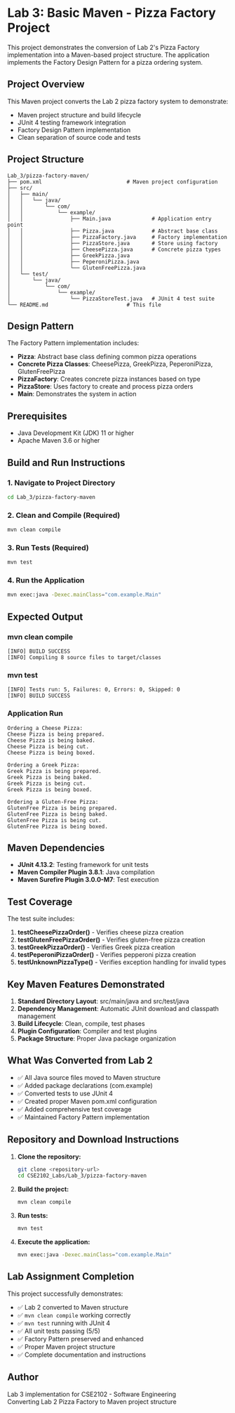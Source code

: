 # Lab 3: Basic Maven - Pizza Factory Project

This project demonstrates the conversion of Lab 2's Pizza Factory implementation into a Maven-based project structure. The application implements the Factory Design Pattern for a pizza ordering system.

## Project Overview

This Maven project converts the Lab 2 pizza factory system to demonstrate:
- Maven project structure and build lifecycle
- JUnit 4 testing framework integration
- Factory Design Pattern implementation
- Clean separation of source code and tests

## Project Structure

```
Lab_3/pizza-factory-maven/
├── pom.xml                           # Maven project configuration
├── src/
│   ├── main/
│   │   └── java/
│   │       └── com/
│   │           └── example/
│   │               ├── Main.java             # Application entry point
│   │               ├── Pizza.java            # Abstract base class
│   │               ├── PizzaFactory.java     # Factory implementation
│   │               ├── PizzaStore.java       # Store using factory
│   │               ├── CheesePizza.java      # Concrete pizza types
│   │               ├── GreekPizza.java
│   │               ├── PeperoniPizza.java
│   │               └── GlutenFreePizza.java
│   └── test/
│       └── java/
│           └── com/
│               └── example/
│                   └── PizzaStoreTest.java   # JUnit 4 test suite
└── README.md                         # This file
```

## Design Pattern

The Factory Pattern implementation includes:
- **Pizza**: Abstract base class defining common pizza operations
- **Concrete Pizza Classes**: CheesePizza, GreekPizza, PeperoniPizza, GlutenFreePizza
- **PizzaFactory**: Creates concrete pizza instances based on type
- **PizzaStore**: Uses factory to create and process pizza orders
- **Main**: Demonstrates the system in action

## Prerequisites

- Java Development Kit (JDK) 11 or higher
- Apache Maven 3.6 or higher

## Build and Run Instructions

### 1. Navigate to Project Directory
```bash
cd Lab_3/pizza-factory-maven
```

### 2. Clean and Compile (Required)
```bash
mvn clean compile
```

### 3. Run Tests (Required)
```bash
mvn test
```

### 4. Run the Application
```bash
mvn exec:java -Dexec.mainClass="com.example.Main"
```

## Expected Output

### mvn clean compile
```
[INFO] BUILD SUCCESS
[INFO] Compiling 8 source files to target/classes
```

### mvn test
```
[INFO] Tests run: 5, Failures: 0, Errors: 0, Skipped: 0
[INFO] BUILD SUCCESS
```

### Application Run
```
Ordering a Cheese Pizza:
Cheese Pizza is being prepared.
Cheese Pizza is being baked.
Cheese Pizza is being cut.
Cheese Pizza is being boxed.

Ordering a Greek Pizza:
Greek Pizza is being prepared.
Greek Pizza is being baked.
Greek Pizza is being cut.
Greek Pizza is being boxed.

Ordering a Gluten-Free Pizza:
GlutenFree Pizza is being prepared.
GlutenFree Pizza is being baked.
GlutenFree Pizza is being cut.
GlutenFree Pizza is being boxed.
```

## Maven Dependencies

- **JUnit 4.13.2**: Testing framework for unit tests
- **Maven Compiler Plugin 3.8.1**: Java compilation
- **Maven Surefire Plugin 3.0.0-M7**: Test execution

## Test Coverage

The test suite includes:
1. **testCheesePizzaOrder()** - Verifies cheese pizza creation
2. **testGlutenFreePizzaOrder()** - Verifies gluten-free pizza creation
3. **testGreekPizzaOrder()** - Verifies Greek pizza creation
4. **testPeperoniPizzaOrder()** - Verifies pepperoni pizza creation
5. **testUnknownPizzaType()** - Verifies exception handling for invalid types

## Key Maven Features Demonstrated

1. **Standard Directory Layout**: src/main/java and src/test/java
2. **Dependency Management**: Automatic JUnit download and classpath management
3. **Build Lifecycle**: Clean, compile, test phases
4. **Plugin Configuration**: Compiler and test plugins
5. **Package Structure**: Proper Java package organization

## What Was Converted from Lab 2

- ✅ All Java source files moved to Maven structure
- ✅ Added package declarations (com.example)
- ✅ Converted tests to use JUnit 4
- ✅ Created proper Maven pom.xml configuration
- ✅ Added comprehensive test coverage
- ✅ Maintained Factory Pattern implementation

## Repository and Download Instructions

1. **Clone the repository:**
   ```bash
   git clone <repository-url>
   cd CSE2102_Labs/Lab_3/pizza-factory-maven
   ```

2. **Build the project:**
   ```bash
   mvn clean compile
   ```

3. **Run tests:**
   ```bash
   mvn test
   ```

4. **Execute the application:**
   ```bash
   mvn exec:java -Dexec.mainClass="com.example.Main"
   ```

## Lab Assignment Completion

This project successfully demonstrates:
- ✅ Lab 2 converted to Maven structure
- ✅ `mvn clean compile` working correctly
- ✅ `mvn test` running with JUnit 4
- ✅ All unit tests passing (5/5)
- ✅ Factory Pattern preserved and enhanced
- ✅ Proper Maven project structure
- ✅ Complete documentation and instructions

## Author

Lab 3 implementation for CSE2102 - Software Engineering  
Converting Lab 2 Pizza Factory to Maven project structure